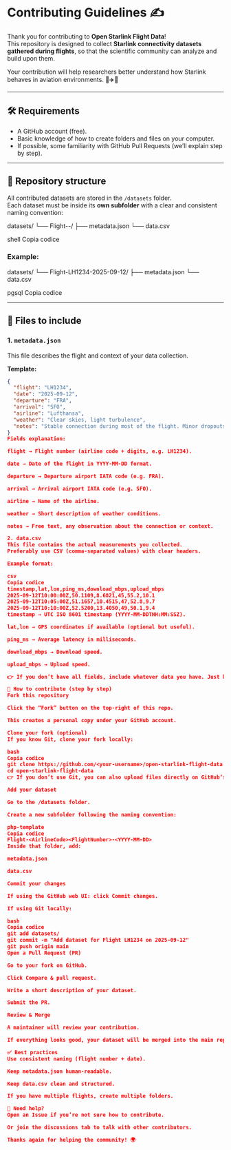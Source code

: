 # Contributing Guidelines ✍️

Thank you for contributing to **Open Starlink Flight Data**!  
This repository is designed to collect **Starlink connectivity datasets gathered during flights**, so that the scientific community can analyze and build upon them.

Your contribution will help researchers better understand how Starlink behaves in aviation environments. 🚀✈️📡

---

## 🛠 Requirements
- A GitHub account (free).
- Basic knowledge of how to create folders and files on your computer.
- If possible, some familiarity with GitHub Pull Requests (we’ll explain step by step).

---

## 📂 Repository structure

All contributed datasets are stored in the `/datasets` folder.  
Each dataset must be inside its **own subfolder** with a clear and consistent naming convention:

datasets/
└── Flight-<AirlineCode><FlightNumber>-<YYYY-MM-DD>/
├── metadata.json
└── data.csv

shell
Copia codice

### Example:
datasets/
└── Flight-LH1234-2025-09-12/
├── metadata.json
└── data.csv

pgsql
Copia codice

---

## 📑 Files to include

### 1. `metadata.json`
This file describes the flight and context of your data collection.

**Template:**
```json
{
  "flight": "LH1234",
  "date": "2025-09-12",
  "departure": "FRA",
  "arrival": "SFO",
  "airline": "Lufthansa",
  "weather": "Clear skies, light turbulence",
  "notes": "Stable connection during most of the flight. Minor dropouts over Greenland."
}
Fields explanation:

flight → Flight number (airline code + digits, e.g. LH1234).

date → Date of the flight in YYYY-MM-DD format.

departure → Departure airport IATA code (e.g. FRA).

arrival → Arrival airport IATA code (e.g. SFO).

airline → Name of the airline.

weather → Short description of weather conditions.

notes → Free text, any observation about the connection or context.

2. data.csv
This file contains the actual measurements you collected.
Preferably use CSV (comma-separated values) with clear headers.

Example format:

csv
Copia codice
timestamp,lat,lon,ping_ms,download_mbps,upload_mbps
2025-09-12T10:00:00Z,50.1109,8.6821,45,55.2,10.1
2025-09-12T10:05:00Z,51.1657,10.4515,47,52.8,9.7
2025-09-12T10:10:00Z,52.5200,13.4050,49,50.1,9.4
timestamp → UTC ISO 8601 timestamp (YYYY-MM-DDTHH:MM:SSZ).

lat,lon → GPS coordinates if available (optional but useful).

ping_ms → Average latency in milliseconds.

download_mbps → Download speed.

upload_mbps → Upload speed.

👉 If you don’t have all fields, include whatever data you have. Just keep headers clear.

🔀 How to contribute (step by step)
Fork this repository

Click the “Fork” button on the top-right of this repo.

This creates a personal copy under your GitHub account.

Clone your fork (optional)
If you know Git, clone your fork locally:

bash
Copia codice
git clone https://github.com/<your-username>/open-starlink-flight-data.git
cd open-starlink-flight-data
👉 If you don’t use Git, you can also upload files directly on GitHub’s web interface (see step 3).

Add your dataset

Go to the /datasets folder.

Create a new subfolder following the naming convention:

php-template
Copia codice
Flight-<AirlineCode><FlightNumber>-<YYYY-MM-DD>
Inside that folder, add:

metadata.json

data.csv

Commit your changes

If using the GitHub web UI: click Commit changes.

If using Git locally:

bash
Copia codice
git add datasets/
git commit -m "Add dataset for Flight LH1234 on 2025-09-12"
git push origin main
Open a Pull Request (PR)

Go to your fork on GitHub.

Click Compare & pull request.

Write a short description of your dataset.

Submit the PR.

Review & Merge

A maintainer will review your contribution.

If everything looks good, your dataset will be merged into the main repo. 🎉

✅ Best practices
Use consistent naming (flight number + date).

Keep metadata.json human-readable.

Keep data.csv clean and structured.

If you have multiple flights, create multiple folders.

💬 Need help?
Open an Issue if you’re not sure how to contribute.

Or join the discussions tab to talk with other contributors.

Thanks again for helping the community! 🌍
